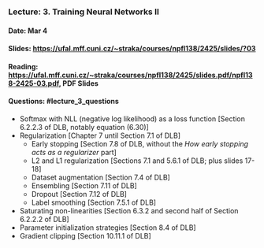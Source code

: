 ### Lecture: 3. Training Neural Networks II
#### Date: Mar 4
#### Slides: https://ufal.mff.cuni.cz/~straka/courses/npfl138/2425/slides/?03
#### Reading: https://ufal.mff.cuni.cz/~straka/courses/npfl138/2425/slides.pdf/npfl138-2425-03.pdf, PDF Slides
#### Questions: #lecture_3_questions

- Softmax with NLL (negative log likelihood) as a loss function [Section 6.2.2.3 of DLB, notably equation (6.30)]
- Regularization [Chapter 7 until Section 7.1 of DLB]
  - Early stopping [Section 7.8 of DLB, without the _How early stopping acts as a regularizer_ part]
  - L2 and L1 regularization [Sections 7.1 and 5.6.1 of DLB; plus slides 17-18]
  - Dataset augmentation [Section 7.4 of DLB]
  - Ensembling [Section 7.11 of DLB]
  - Dropout [Section 7.12 of DLB]
  - Label smoothing [Section 7.5.1 of DLB]
- Saturating non-linearities [Section 6.3.2 and second half of Section 6.2.2.2 of DLB]
- Parameter initialization strategies [Section 8.4 of DLB]
- Gradient clipping [Section 10.11.1 of DLB]
